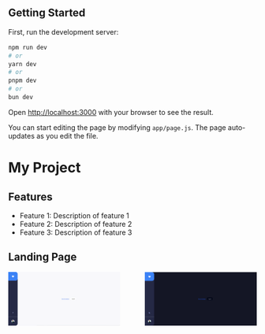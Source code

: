 ## Getting Started

First, run the development server:

```bash
npm run dev
# or
yarn dev
# or
pnpm dev
# or
bun dev
```

Open [http://localhost:3000](http://localhost:3000) with your browser to see the result.

You can start editing the page by modifying `app/page.js`. The page auto-updates as you edit the file.

# My Project

## Features

-   Feature 1: Description of feature 1
-   Feature 2: Description of feature 2
-   Feature 3: Description of feature 3

## Landing Page

<div style="display: flex; max-width:800px ; margin: auto; justify-content: space-between;">
  <img src="images/light-mode.PNG" alt="Light Mode" style="width: 45%;" />
  <img src="images/dark-mode.PNG" alt="Dark Mode" style="width: 45%;" />
</div>
